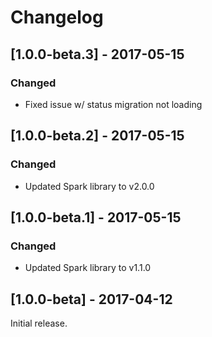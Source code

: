 Changelog
=========

## [1.0.0-beta.3] - 2017-05-15
### Changed
- Fixed issue w/ status migration not loading

## [1.0.0-beta.2] - 2017-05-15
### Changed
- Updated Spark library to v2.0.0

## [1.0.0-beta.1] - 2017-05-15
### Changed
- Updated Spark library to v1.1.0

## [1.0.0-beta] - 2017-04-12

Initial release.
